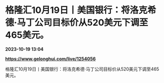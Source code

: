 # 格隆汇10月19日丨美国银行：将洛克希德·马丁公司目标价从520美元下调至465美元。

**2023-10-19 13:04**

**https://www.gelonghui.com/live/1254056**

格隆汇10月19日丨美国银行：将洛克希德·马丁公司目标价从520美元下调至465美元。
